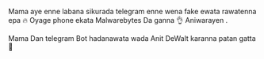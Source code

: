 Mama aye enne labana sikurada telegram enne wena fake ewata rawatenna epa 🔥
Oyage phone ekata Malwarebytes Da ganna 👌
Aniwarayen .

Mama Dan telegram Bot hadanawata wada Anit DeWalt karanna patan gatta 🤩

